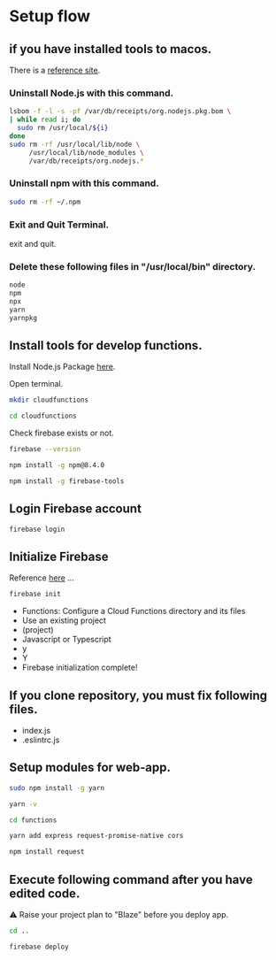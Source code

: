 # Setup flow

## if you have installed tools to macos.

There is a [reference site](https://d.sonicjam.co.jp/post/52541343939).

### Uninstall Node.js with this command.

```bash
lsbom -f -l -s -pf /var/db/receipts/org.nodejs.pkg.bom \
| while read i; do
  sudo rm /usr/local/${i}
done
sudo rm -rf /usr/local/lib/node \
     /usr/local/lib/node_modules \
     /var/db/receipts/org.nodejs.*
```

### Uninstall npm with this command.

```bash
sudo rm -rf ~/.npm
```

### Exit and Quit Terminal.

exit and quit.

### Delete these following files in "/usr/local/bin" directory.

```bash
node
npm
npx
yarn
yarnpkg
```

## Install tools for develop functions.

Install Node.js Package [here](https://nodejs.org/ja/).

Open terminal.

```bash
mkdir cloudfunctions
```

```bash
cd cloudfunctions
```

Check firebase exists or not.

```bash
firebase --version
```

```bash
npm install -g npm@8.4.0
```

```bash
npm install -g firebase-tools
```

## Login Firebase account

```bash
firebase login
```

## Initialize Firebase

Reference [here](https://www.to-r.net/media/note-rss/) ...

```bash
firebase init
```

- Functions: Configure a Cloud Functions directory and its files
- Use an existing project
- (project)
- Javascript or Typescript
- y
- Y
- Firebase initialization complete!

## If you clone repository, you must fix following files.

- index.js
- .eslintrc.js

## Setup modules for web-app.

```bash
sudo npm install -g yarn
```

```bash
yarn -v
```

```bash
cd functions
```

```bash
yarn add express request-promise-native cors
```

```bash
npm install request
```

## Execute following command after you have edited code.

⚠️ Raise your project plan to "Blaze" before you deploy app.

```bash
cd ..
```

```bash
firebase deploy
```

```bash

```

